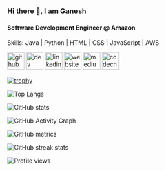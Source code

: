 ### Hi there 👋, I am Ganesh
#### Software Development Engineer @ Amazon

Skills: Java | Python | HTML | CSS | JavaScript | AWS



[<img src='https://cdn.jsdelivr.net/npm/simple-icons@3.0.1/icons/github.svg' alt='github' height='40'>](https://github.com/ganeshkumarm1)  [<img src='https://cdn.jsdelivr.net/npm/simple-icons@3.0.1/icons/dev-dot-to.svg' alt='dev' height='40'>](https://dev.to/https://dev.to/ganeshkumarm1)  [<img src='https://cdn.jsdelivr.net/npm/simple-icons@3.0.1/icons/linkedin.svg' alt='linkedin' height='40'>](https://www.linkedin.com/in/https://www.linkedin.com//)  [<img src='https://cdn.jsdelivr.net/npm/simple-icons@3.0.1/icons/icloud.svg' alt='website' height='40'>](https://www.ganeshkumarm.me/)  [<img src='https://cdn.jsdelivr.net/npm/simple-icons@3.0.1/icons/medium.svg' alt='medium' height='40'>](https://medium.com/@ganeshkumarm1)  [<img src='https://cdn.jsdelivr.net/npm/simple-icons@3.0.1/icons/codechef.svg' alt='codechef' height='40'>](https://www.codechef.com/users/ganeshkumarm1)  

[![trophy](https://github-profile-trophy.vercel.app/?username=ganeshkumarm1)](https://github.com/ryo-ma/github-profile-trophy)

[![Top Langs](https://github-readme-stats.vercel.app/api/top-langs/?username=ganeshkumarm1)](https://github.com/anuraghazra/github-readme-stats)

![GitHub stats](https://github-readme-stats.vercel.app/api?username=ganeshkumarm1&show_icons=true&count_private=true)  

![GitHub Activity Graph](https://activity-graph.herokuapp.com/graph?username=ganeshkumarm1)  

![GitHub metrics](https://metrics.lecoq.io/ganeshkumarm1)  

![GitHub streak stats](https://github-readme-streak-stats.herokuapp.com/?user=ganeshkumarm1)  

![Profile views](https://gpvc.arturio.dev/ganeshkumarm1)  
